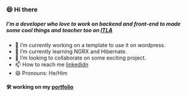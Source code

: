 ### 😄 Hi there 
##### I'm a developer who love to work on backend and front-end to made some cool things and teacher too on [ITLA](https://www.itla.edu.do/)

- 🔭 I’m currently working on a template to use it on wordpress.
- 🌱 I’m currently learning NGRX and Hibernate.
- 👯 I’m looking to collaborate on some exciting project.
- 📫 How to reach me [linkedidn](https://www.linkedin.com/in/julio-j-capell%C3%A1n-v%C3%A1squez-29108018a/)
- 😄 Pronouns: He/Him

#### 🛠 working on my [portfolio](https://jcapellanvasquez.github.io/portfolio/)
